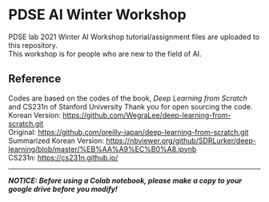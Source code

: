 # PDSE AI Winter Workshop

PDSE lab 2021 Winter AI Workshop tutorial/assignment files are uploaded to this repository.  
This workshop is for people who are new to the field of AI.

## Reference
Codes are based on the codes of the book, *Deep Learning from Scratch* and CS231n of Stanford University
Thank you for open sourcing the code.  
Korean Version: https://github.com/WegraLee/deep-learning-from-scratch.git  
Original: https://github.com/oreilly-japan/deep-learning-from-scratch.git  
Summarized Korean Version: https://nbviewer.org/github/SDRLurker/deep-learning/blob/master/%EB%AA%A9%EC%B0%A8.ipynb  
CS231n: https://cs231n.github.io/

---
***NOTICE: Before using a Colab notebook, please make a copy to your google drive before you modify!***

